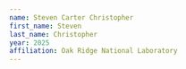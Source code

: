 ```yaml
---
name: Steven Carter Christopher
first_name: Steven
last_name: Christopher
year: 2025
affiliation: Oak Ridge National Laboratory
---
```


